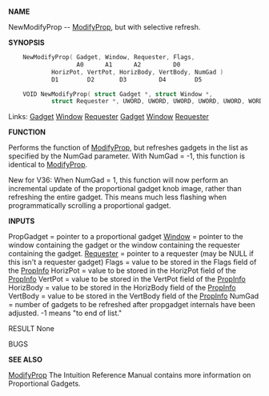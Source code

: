 
**NAME**

NewModifyProp -- [ModifyProp](ModifyProp.md), but with selective refresh.

**SYNOPSIS**

```c
    NewModifyProp( Gadget, Window, Requester, Flags,
                   A0      A1      A2         D0
            HorizPot, VertPot, HorizBody, VertBody, NumGad )
            D1        D2       D3         D4        D5

    VOID NewModifyProp( struct Gadget *, struct Window *,
            struct Requester *, UWORD, UWORD, UWORD, UWORD, UWORD, WORD );

```
Links: [Gadget](_00D4.md) [Window](_00D4.md) [Requester](_00D4.md) [Gadget](_00D4.md) [Window](_00D4.md) [Requester](_00D4.md) 

**FUNCTION**

Performs the function of [ModifyProp](ModifyProp.md), but refreshes
gadgets in the list as specified by the NumGad parameter.
With NumGad = -1, this function is identical to [ModifyProp](ModifyProp.md).

New for V36: When NumGad = 1, this function will now perform
an incremental update of the proportional gadget knob image,
rather than refreshing the entire gadget.  This means much
less flashing when programmatically scrolling a proportional
gadget.

**INPUTS**

PropGadget = pointer to a proportional gadget
[Window](_00D4.md) = pointer to the window containing the gadget or the window
containing the requester containing the gadget.
[Requester](_00D4.md) = pointer to a requester (may be NULL if this isn't
a requester gadget)
Flags = value to be stored in the Flags field of the [PropInfo](_00D4.md)
HorizPot = value to be stored in the HorizPot field of the [PropInfo](_00D4.md)
VertPot = value to be stored in the VertPot field of the [PropInfo](_00D4.md)
HorizBody = value to be stored in the HorizBody field of the [PropInfo](_00D4.md)
VertBody = value to be stored in the VertBody field of the [PropInfo](_00D4.md)
NumGad = number of gadgets to be refreshed after propgadget internals
have been adjusted.  -1 means &#034;to end of list.&#034;

RESULT
None

BUGS

**SEE ALSO**

[ModifyProp](ModifyProp.md)
The Intuition Reference Manual contains more information on
Proportional Gadgets.
